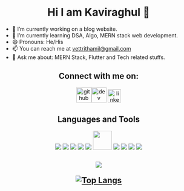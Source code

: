 <h1 align="center">Hi I am Kaviraghul 👋</h1>


- 🔭 I’m currently working on a blog website.
- 🌱 I’m currently learning DSA, Algo, MERN stack web development.
- 😄 Pronouns: He/His
- 📫 You can reach me at vettrithamil@gmail.com
- 💬 Ask me about: MERN Stack, Flutter and Tech related stuffs.
<!-- - ⚡ Fun fact: I am  -->

<h2 align="center">Connect with me on:</h2>
<div align="center">
 
 [<img src='https://help.twitter.com/content/dam/help-twitter/brand/logo.png' alt='github' height='40' color="white">](https://twitter.com/vettrithamil)<span></span>[<img src='https://cdn.jsdelivr.net/npm/simple-icons@3.0.1/icons/dev-dot-to.svg' alt='dev' height='40'>](https://dev.to/Kaviraghul)    [<img src='https://www.brennansteil.com/wp-content/uploads/2013/05/linkedin-sociocon.png' alt='linkedin' height='35'>](https://www.linkedin.com/in/kaviraghul-k-802a90129/)  
 
</div>


<h2 align="center">Languages and Tools</h2>

<p align="center">
 <a href="https://www.java.com/en/" target="blank"><img src="https://img.icons8.com/color/48/000000/java-coffee-cup-logo--v1.png"/></a>
 <a href="https://reactjs.org/" target="blank"><img src="https://img.icons8.com/color/48/000000/react-native.png"/></a>
 <a href="https://www.w3schools.com/html/" target="blank"><img src="https://img.icons8.com/color/48/000000/html-5--v1.png"/></a>
 <a href="https://www.w3schools.com/css/" target="blank"><img src="https://img.icons8.com/color/48/000000/css3.png"/></a>
 <a href="https://www.javascript.com/" target="blank"><img src="https://img.icons8.com/color/48/000000/javascript.png"/></a>
 <a href="https://www.mongodb.com/" target="blank"><img src="https://cdn.icon-icons.com/icons2/2415/PNG/512/mongodb_original_wordmark_logo_icon_146425.png" width="50"/></a>
 <a href="https://nodejs.org/en/" target="blank"><img src="https://img.icons8.com/fluency/48/000000/node-js.png"/></a>
 <a href="https://www.figma.com/" target="blank"><img src="https://img.icons8.com/color/48/000000/figma--v1.png"/></a>
 <a href="https://www.adobe.com/in/products/xd.html" target="blank"><img src="https://img.icons8.com/color/48/000000/adobe-xd.png"/></a>
 <a href="hhttps://firebase.google.com/" target="blank"><img src="https://img.icons8.com/color/48/000000/firebase.png"/></a>
</p> 


<h2 align="center" justify-content="space-between"My Github Stats</h2> 

<div align="center" display="flex" justify-content="space-between"> 
 
 <img src = "https://github-readme-stats.vercel.app/api?username=Kaviraghul&&show_icons=true&title_color=ffffff&icon_color=bb2acf&text_color=daf7dc&bg_color=191919">
 
 [![Top Langs](https://github-readme-stats.vercel.app/api/top-langs/?username=Kaviraghul)](https://github.com/anuraghazra/github-readme-stats)

</div>












<!-- - 🤔 I’m looking for help with ... -->
<!-- - 👯 I’m looking to collaborate on ...
 -->
